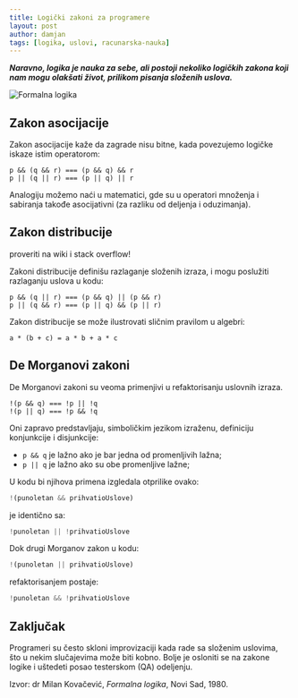 ```yaml
---
title: Logički zakoni za programere
layout: post
author: damjan
tags: [logika, uslovi, racunarska-nauka]
---
```


***Naravno, logika je nauka za sebe, ali postoji nekoliko logičkih zakona koji nam mogu olakšati život, prilikom pisanja složenih uslova.***

![Formalna logika](https://www.antikvarijat-phoenix.com/pic_nas/0051249.jpg)

## Zakon asocijacije

Zakon asocijacije kaže da zagrade nisu bitne, kada povezujemo logičke iskaze istim operatorom:

```
p && (q && r) === (p && q) && r
p || (q || r) === (p || q) || r
```

Analogiju možemo naći u matematici, gde su u operatori množenja i sabiranja takođe asocijativni (za razliku od deljenja i oduzimanja).

## Zakon distribucije

proveriti na wiki i stack overflow!

Zakoni distribucije definišu razlaganje složenih izraza, i mogu poslužiti razlaganju uslova u kodu:

```
p && (q || r) === (p && q) || (p && r)
p || (q && r) === (p || q) && (p || r)
```

Zakon distribucije se može ilustrovati sličnim pravilom u algebri:

```
a * (b + c) = a * b + a * c
```

## De Morganovi zakoni

De Morganovi zakoni su veoma primenjivi u refaktorisanju uslovnih izraza.

```
!(p && q) === !p || !q
!(p || q) === !p && !q
```

Oni zapravo predstavljaju, simboličkim jezikom izraženu, definiciju konjunkcije i disjunkcije:

- `p && q` je lažno ako je bar jedna od promenljivih lažna;
- `p || q` je lažno ako su obe promenljive lažne;

U kodu bi njihova primena izgledala otprilike ovako:
```js
!(punoletan && prihvatioUslove)
```
je identično sa:
```js
!punoletan || !prihvatioUslove
```

Dok drugi Morganov zakon u kodu:
```js
!(punoletan || prihvatioUslove)
```
refaktorisanjem postaje:
```js
!punoletan && !prihvatioUslove
```

## Zaključak

Programeri su često skloni improvizaciji kada rade sa složenim uslovima, što u nekim slučajevima može biti kobno. Bolje je osloniti se na zakone logike i uštedeti posao testerskom (QA) odeljenju.


Izvor: dr Milan Kovačević, *Formalna logika*, Novi Sad, 1980.

